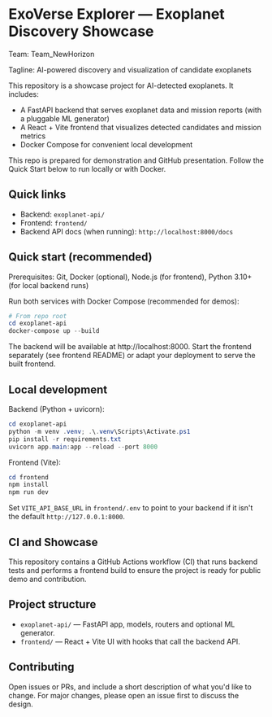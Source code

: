 # ExoVerse Explorer — Exoplanet Discovery Showcase

Team: Team_NewHorizon

Tagline: AI-powered discovery and visualization of candidate exoplanets

This repository is a showcase project for AI-detected exoplanets. It includes:

- A FastAPI backend that serves exoplanet data and mission reports (with a pluggable ML generator)
- A React + Vite frontend that visualizes detected candidates and mission metrics
- Docker Compose for convenient local development

This repo is prepared for demonstration and GitHub presentation. Follow the Quick Start below to run locally or with Docker.

## Quick links

- Backend: `exoplanet-api/`
- Frontend: `frontend/`
- Backend API docs (when running): `http://localhost:8000/docs`

## Quick start (recommended)

Prerequisites: Git, Docker (optional), Node.js (for frontend), Python 3.10+ (for local backend runs)

Run both services with Docker Compose (recommended for demos):

```powershell
# From repo root
cd exoplanet-api
docker-compose up --build
```

The backend will be available at http://localhost:8000. Start the frontend separately (see frontend README) or adapt your deployment to serve the built frontend.

## Local development

Backend (Python + uvicorn):

```powershell
cd exoplanet-api
python -m venv .venv; .\.venv\Scripts\Activate.ps1
pip install -r requirements.txt
uvicorn app.main:app --reload --port 8000
```

Frontend (Vite):

```powershell
cd frontend
npm install
npm run dev
```

Set `VITE_API_BASE_URL` in `frontend/.env` to point to your backend if it isn't the default `http://127.0.0.1:8000`.

## CI and Showcase

This repository contains a GitHub Actions workflow (CI) that runs backend tests and performs a frontend build to ensure the project is ready for public demo and contribution.


## Project structure

- `exoplanet-api/` — FastAPI app, models, routers and optional ML generator.
- `frontend/` — React + Vite UI with hooks that call the backend API.

## Contributing

Open issues or PRs, and include a short description of what you'd like to change. For major changes, please open an issue first to discuss the design.
